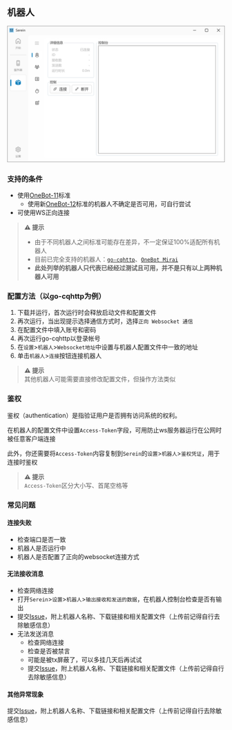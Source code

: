 ## 机器人

![机器人](../imgs/bot.png)

### 支持的条件

- 使用[OneBot-11](https://github.com/botuniverse/onebot-11)标准
  - 使用新[OneBot-12](https://12.onebot.dev/)标准的机器人不确定是否可用，可自行尝试
- 可使用WS正向连接

> **⚠ 提示**  
>
>- 由于不同机器人之间标准可能存在差异，不一定保证100%适配所有机器人
>- 目前已完全支持的机器人：[`go-cqhttp`](https://github.com/Mrs4s/go-cqhttp)、[`OneBot Mirai`](https://github.com/yyuueexxiinngg/onebot-kotlin)  
>- **此处列举的机器人只代表已经经过测试且可用，并不是只有以上两种机器人可用**

### 配置方法（以go-cqhttp为例）

1. 下载并运行，首次运行时会释放启动文件和配置文件
2. 再次运行，当出现提示选择通信方式时，选择`正向 Websocket 通信`
3. 在配置文件中填入账号和密码
4. 再次运行go-cqhttp以登录帐号
5. 在`设置`>`机器人`>`Websocket地址`中设置与机器人配置文件中一致的地址
6. 单击`机器人`>`连接`按钮连接机器人

> **⚠ 提示**  
>其他机器人可能需要直接修改配置文件，但操作方法类似

### 鉴权

鉴权（authentication）是指验证用户是否拥有访问系统的权利。

在机器人的配置文件中设置`Access-Token`字段，可用防止ws服务器运行在公网时被任意客户端连接

此外，你还需要将`Access-Token`内容复制到`Serein`的`设置`>`机器人`>`鉴权凭证`，用于连接时鉴权  

> **⚠ 提示**  
>`Access-Token`区分大小写、首尾空格等

### 常见问题

#### 连接失败

- 检查端口是否一致
- 机器人是否运行中
- 机器人是否配置了正向的websocket连接方式

#### 无法接收消息

- 检查网络连接
- 打开`Serein`>`设置`>`机器人`>`输出接收和发送的数据`，在机器人控制台检查是否有输出
- 提交[Issue](https://github.com/Zaitonn/Serein/issues/new)，附上机器人名称、下载链接和相关配置文件（上传前记得自行去除敏感信息）
- 无法发送消息
  - 检查网络连接
  - 检查是否被禁言
  - 可能是被tx屏蔽了，可以多挂几天后再试试
  - 提交[Issue](https://github.com/Zaitonn/Serein/issues/new)，附上机器人名称、下载链接和相关配置文件（上传前记得自行去除敏感信息）

#### 其他异常现象

提交[Issue](https://github.com/Zaitonn/Serein/issues/new)，附上机器人名称、下载链接和相关配置文件（上传前记得自行去除敏感信息）
